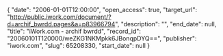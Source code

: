 {
  "date": "2006-01-01T12:00:00", 
  "open_access": true, 
  "target_url": "http://public.iwork.com/document/?d=archif_bwrdd.pages&a=p83966794", 
  "description": "", 
  "end_date": null, 
  "title": "iWork.com - archif bwrdd", 
  "record_id": "20060101T120000/weZKG1NKMpkk6JBonqpDYQ==", 
  "publisher": "iwork.com", 
  "slug": 65208330, 
  "start_date": null
}

